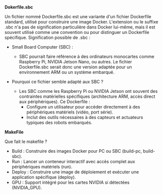 **Dokerfile.sbc** 

Un fichier nommé Dockerfile.sbc est une variante d'un fichier Dockerfile standard, utilisé pour construire une image Docker. L'extension ou le suffixe .sbc n'a pas de signification particulière dans Docker lui-même, 
mais il est souvent utilisé comme une convention ou pour distinguer un Dockerfile spécifique.
Signification possible de .sbc :

* Small Board Computer (SBC) :
  * SBC pourrait faire référence à des ordinateurs monocartes comme Raspberry Pi, NVIDIA Jetson Nano, ou autres. Le fichier Dockerfile.sbc serait donc une version adaptée pour un environnement ARM ou un système embarqué.

 * Pourquoi ce fichier semble adapté aux SBC ?
   * Les SBC comme les Raspberry Pi ou NVIDIA Jetson ont souvent des contraintes matérielles spécifiques (architecture ARM, accès direct aux périphériques).
    Ce Dockerfile :
        * Configure un utilisateur pour accéder directement à des périphériques matériels (vidéo, port série).
        * Inclut des outils nécessaires à des capteurs et actuateurs typiques des robots embarqués.


**MakeFile**

Que fait le makefile ? 

* Build : Construire des images Docker pour PC ou SBC (build-pc, build-sbc).
* Run : Lancer un conteneur interactif avec accès complet aux périphériques matériels (run).
* Deploy : Construire une image de déploiement et exécuter une application spécifique (deploy).
* GPU : Support intégré pour les cartes NVIDIA si détectées (NVIDIA_GPU).

